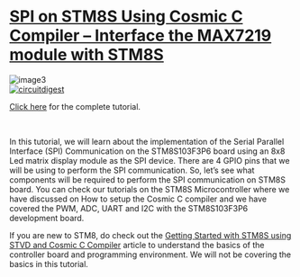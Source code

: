 # [SPI on STM8S Using Cosmic C Compiler – Interface the MAX7219 module with STM8S](https://circuitdigest.com/microcontroller-projects/stm8s-spi-tutorial-interfacing-max7219-module-with-stm8s-using-cosmic-c-compiler)

<img src="https://github.com/Circuit-Digest/STM8S103F3P6_Cosmic_C_Tutorial/blob/master/IMAGES/T8_SPI_Communication_on_STM8S_using_Cosmic_C_Compile.jpg" alt="image3" title="image3">

<br>
<a href="https://circuitdigest.com/microcontroller-projects/stm8s-spi-tutorial-interfacing-max7219-module-with-stm8s-using-cosmic-c-compiler"><img src="https://img.shields.io/static/v1?label=&labelColor=505050&message=SPI COMMUNICATION ON STM8S USING COSMIC C COMPILER CIRCUIT DIGEST&color=%230076D6&style=social&logo=google-chrome&logoColor=%230076D6" alt="circuitdigest"/></a>

<br>

[Click here](https://circuitdigest.com/microcontroller-projects/stm8s-spi-tutorial-interfacing-max7219-module-with-stm8s-using-cosmic-c-compiler) for the complete tutorial.

<br>

In this tutorial, we will learn about the implementation of the Serial Parallel Interface (SPI) Communication on the STM8S103F3P6 board using an 8x8 Led matrix display module as the SPI device. There are 4 GPIO pins that we will be using to perform the SPI communication. So, let’s see what components will be required to perform the SPI communication on STM8S board. You can check our tutorials on the STM8S Microcontroller where we have discussed on How to setup the Cosmic C compiler and we have covered the PWM, ADC, UART and I2C with the STM8S103F3P6 development board. 


If you are new to STM8, do check out the [Getting Started with STM8S using STVD and Cosmic C Compiler](https://circuitdigest.com/microcontroller-projects/getting-started-with-stm8s-using-stvd-and-cosmic-c-compiler) article to understand the basics of the controller board and programming environment. We will not be covering the basics in this tutorial.

<br>
